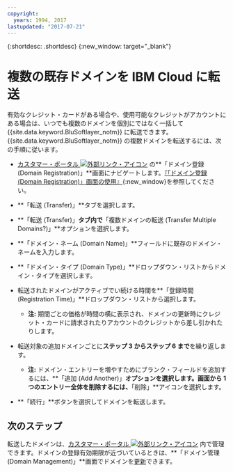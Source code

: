 ```yaml
---
copyright:
  years: 1994, 2017
lastupdated: "2017-07-21"
---
```


{:shortdesc: .shortdesc}
{:new_window: target="_blank"}

# 複数の既存ドメインを IBM Cloud に転送

有効なクレジット・カードがある場合や、使用可能なクレジットがアカウントにある場合は、いつでも複数のドメインを個別にではなく一括して {{site.data.keyword.BluSoftlayer_notm}} に転送できます。{{site.data.keyword.BluSoftlayer_notm}} の複数ドメインを転送するには、次の手順に従います。

* [カスタマー・ポータル ![外部リンク・アイコン](../../icons/launch-glyph.svg "外部リンク・アイコン")](https://control.softlayer.com/) の**「ドメイン登録 (Domain Registration)」**画面にナビゲートします。[『「ドメイン登録 (Domain Registration)」画面の使用』](use-domain-reg-screen.html){:new_window}を参照してください。
* **「転送 (Transfer)」**タブを選択します。
* **「転送 (Transfer)」**タブ内で**「複数ドメインの転送 (Transfer Multiple Domains?)」**オプションを選択します。
* **「ドメイン・ネーム (Domain Name)」**フィールドに既存のドメイン・ネームを入力します。
* **「ドメイン・タイプ (Domain Type)」**ドロップダウン・リストからドメイン・タイプを選択します。
* 転送されたドメインがアクティブでい続ける時間を**「登録時間 (Registration Time)」**ドロップダウン・リストから選択します。

  * **注:** 期間ごとの価格が時間の横に表示され、ドメインの更新時にクレジット・カードに請求されたりアカウントのクレジットから差し引かれたりします。

* 転送対象の追加ドメインごとに**ステップ 3 からステップ 6 まで**を繰り返します。

  * **注:** ドメイン・エントリーを増やすためにブランク・フィールドを追加するには、**「追加 (Add Another)」**オプションを選択します。画面から 1 つのエントリー全体を削除するには、**「削除」**アイコンを選択します。

* **「続行」**ボタンを選択してドメインを転送します。

## 次のステップ

転送したドメインは、[カスタマー・ポータル ![外部リンク・アイコン](../../icons/launch-glyph.svg "外部リンク・アイコン")](https://control.softlayer.com/) 内で管理できます。ドメインの登録有効期限が近づいているときは、**「ドメイン管理 (Domain Management)」**画面でドメインを[更新](renew-multiple-existing-domains.html)できます。
